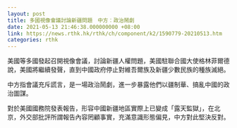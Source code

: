 ```yaml
---
layout: post
title: 多國視像會議討論新疆問題　中方︰政治鬧劇
date: 2021-05-13 21:46:38.000000000 +08:00
link: https://news.rthk.hk/rthk/ch/component/k2/1590779-20210513.htm
categories: rthk
---
```


美國等多國發起召開視像會議，討論新疆人權問題，美國駐聯合國大使格林菲爾德說，美國將繼續發聲，直到中國政府停止對維吾爾族及新疆少數民族的種族滅絕。

中方指會議充斥謊言，是一場政治鬧劇，進一步暴露他們以疆制華、搞亂中國的政治圖謀。

對於美國國務院發表報告，形容中國新疆地區實際上已變成「露天監獄」，在北京，外交部批評所謂報告內容罔顧事實，充滿意識形態偏見，中方對此堅決反對。

